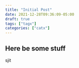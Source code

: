 ```yaml
---
title: "Initial Post"
date: 2021-12-28T09:36:09-05:00
draft: true
tags: ["tagx"]
categories: ["catx"]
---
```


## Here be some stuff
sjit
